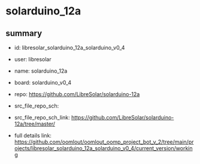 # solarduino_12a
 
## summary 
* id: libresolar_solarduino_12a_solarduino_v0_4
* user: libresolar
* name: solarduino_12a
* board: solarduino_v0_4
* repo: https://github.com/LibreSolar/solarduino-12a



* src_file_repo_sch: 
* src_file_repo_sch_link: https://github.com/LibreSolar/solarduino-12a/tree/master/
* full details link: https://github.com/oomlout/oomlout_oomp_project_bot_v_2/tree/main/projects/libresolar_solarduino_12a_solarduino_v0_4/current_version/working  







